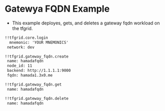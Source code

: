 # Gatewya FQDN Example

- This example deployes, gets, and deletes a gateway fqdn workload on the tfgrid.

```md
!!tfgrid.core.login
  mnemonic: 'YOUR MNEMONICS'
 network: dev

!!tfgrid.gateway_fqdn.create
 name: hamadafqdn
 node_id: 11
 backend: http://1.1.1.1:9000
 fqdn: hamada1.3x0.me

!!tfgrid.gateway_fqdn.get
 name: hamadafqdn

!!tfgrid.gateway_fqdn.delete
 name: hamadafqdn
```
